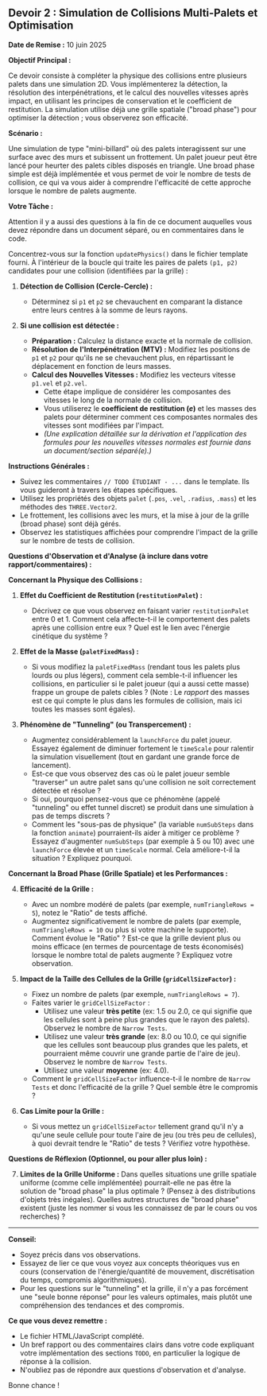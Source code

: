 
## **Devoir 2 : Simulation de Collisions Multi-Palets et Optimisation**

**Date de Remise :** 10 juin 2025

**Objectif Principal :**

Ce devoir consiste à compléter la physique des collisions entre plusieurs palets dans une simulation 2D. Vous implémenterez la détection, la résolution des interpénétrations, et le calcul des nouvelles vitesses après impact, en utilisant les principes de conservation et le coefficient de restitution. La simulation utilise déjà une grille spatiale ("broad phase") pour optimiser la détection ; vous observerez son efficacité.

**Scénario :**

Une simulation de type "mini-billard" où des palets interagissent sur une surface avec des murs et subissent un frottement. Un palet joueur peut être lancé pour heurter des palets cibles disposés en triangle.
Une broad phase simple est déjà implémentée et vous permet de voir le nombre de tests de collision, ce qui va vous aider à comprendre l'efficacité de cette approche lorsque le nombre de palets augmente.

**Votre Tâche :**

Attention il y a aussi des questions à la fin de ce document auquelles vous devez répondre dans un document séparé, ou en commentaires dans le code.

Concentrez-vous sur la fonction `updatePhysics()` dans le fichier template fourni. À l'intérieur de la boucle qui traite les paires de palets `(p1, p2)` candidates pour une collision (identifiées par la grille) :

1.  **Détection de Collision (Cercle-Cercle) :**
    *   Déterminez si `p1` et `p2` se chevauchent en comparant la distance entre leurs centres à la somme de leurs rayons.

2.  **Si une collision est détectée :**
    *   **Préparation :** Calculez la distance exacte et la normale de collision.
    *   **Résolution de l'Interpénétration (MTV) :** Modifiez les positions de `p1` et `p2` pour qu'ils ne se chevauchent plus, en répartissant le déplacement en fonction de leurs masses.
    *   **Calcul des Nouvelles Vitesses :** Modifiez les vecteurs vitesse `p1.vel` et `p2.vel`.
        *   Cette étape implique de considérer les composantes des vitesses le long de la normale de collision.
        *   Vous utiliserez le **coefficient de restitution ($e$)** et les masses des palets pour déterminer comment ces composantes normales des vitesses sont modifiées par l'impact.
        *   *(Une explication détaillée sur la dérivation et l'application des formules pour les nouvelles vitesses normales est fournie dans un document/section séparé(e).)*

**Instructions Générales :**

*   Suivez les commentaires `// TODO ÉTUDIANT - ...` dans le template. Ils vous guideront à travers les étapes spécifiques.
*   Utilisez les propriétés des objets `palet` (`.pos`, `.vel`, `.radius`, `.mass`) et les méthodes des `THREE.Vector2`.
*   Le frottement, les collisions avec les murs, et la mise à jour de la grille (broad phase) sont déjà gérés.
*   Observez les statistiques affichées pour comprendre l'impact de la grille sur le nombre de tests de collision.

**Questions d'Observation et d'Analyse (à inclure dans votre rapport/commentaires) :**

**Concernant la Physique des Collisions :**

1.  **Effet du Coefficient de Restitution (`restitutionPalet`) :**
    *   Décrivez ce que vous observez en faisant varier `restitutionPalet` entre 0 et 1. Comment cela affecte-t-il le comportement des palets après une collision entre eux ? Quel est le lien avec l'énergie cinétique du système ?

2.  **Effet de la Masse (`paletFixedMass`) :**
    *   Si vous modifiez la `paletFixedMass` (rendant tous les palets plus lourds ou plus légers), comment cela semble-t-il influencer les collisions, en particulier si le palet joueur (qui a aussi cette masse) frappe un groupe de palets cibles ? (Note : Le *rapport* des masses est ce qui compte le plus dans les formules de collision, mais ici toutes les masses sont égales).

3.  **Phénomène de "Tunneling" (ou Transpercement) :**
    *   Augmentez considérablement la `launchForce` du palet joueur. Essayez également de diminuer fortement le `timeScale` pour ralentir la simulation visuellement (tout en gardant une grande force de lancement).
    *   Est-ce que vous observez des cas où le palet joueur semble "traverser" un autre palet sans qu'une collision ne soit correctement détectée et résolue ?
    *   Si oui, pourquoi pensez-vous que ce phénomène (appelé "tunneling" ou effet tunnel discret) se produit dans une simulation à pas de temps discrets ?
    *   Comment les "sous-pas de physique" (la variable `numSubSteps` dans la fonction `animate`) pourraient-ils aider à mitiger ce problème ? Essayez d'augmenter `numSubSteps` (par exemple à 5 ou 10) avec une `launchForce` élevée et un `timeScale` normal. Cela améliore-t-il la situation ? Expliquez pourquoi.

**Concernant la Broad Phase (Grille Spatiale) et les Performances :**

4.  **Efficacité de la Grille :**
    *   Avec un nombre modéré de palets (par exemple, `numTriangleRows = 5`), notez le "Ratio" de tests affiché.
    *   Augmentez significativement le nombre de palets (par exemple, `numTriangleRows = 10` ou plus si votre machine le supporte). Comment évolue le "Ratio" ? Est-ce que la grille devient plus ou moins efficace (en termes de pourcentage de tests économisés) lorsque le nombre total de palets augmente ? Expliquez votre observation.

5.  **Impact de la Taille des Cellules de la Grille (`gridCellSizeFactor`) :**
    *   Fixez un nombre de palets (par exemple, `numTriangleRows = 7`).
    *   Faites varier le `gridCellSizeFactor` :
        *   Utilisez une valeur **très petite** (ex: 1.5 ou 2.0, ce qui signifie que les cellules sont à peine plus grandes que le rayon des palets). Observez le nombre de `Narrow Tests`.
        *   Utilisez une valeur **très grande** (ex: 8.0 ou 10.0, ce qui signifie que les cellules sont beaucoup plus grandes que les palets, et pourraient même couvrir une grande partie de l'aire de jeu). Observez le nombre de `Narrow Tests`.
        *   Utilisez une valeur **moyenne** (ex: 4.0).
    *   Comment le `gridCellSizeFactor` influence-t-il le nombre de `Narrow Tests` et donc l'efficacité de la grille ? Quel semble être le compromis ?

6.  **Cas Limite pour la Grille :**
    *   Si vous mettez un `gridCellSizeFactor` tellement grand qu'il n'y a qu'une seule cellule pour toute l'aire de jeu (ou très peu de cellules), à quoi devrait tendre le "Ratio" de tests ? Vérifiez votre hypothèse.

**Questions de Réflexion (Optionnel, ou pour aller plus loin) :**

7.  **Limites de la Grille Uniforme :** Dans quelles situations une grille spatiale uniforme (comme celle implémentée) pourrait-elle ne pas être la solution de "broad phase" la plus optimale ? (Pensez à des distributions d'objets très inégales). Quelles autres structures de "broad phase" existent (juste les nommer si vous les connaissez de par le cours ou vos recherches) ?

---

**Conseil:**

*   Soyez précis dans vos observations.
*   Essayez de lier ce que vous voyez aux concepts théoriques vus en cours (conservation de l'énergie/quantité de mouvement, discrétisation du temps, compromis algorithmiques).
*   Pour les questions sur le "tunneling" et la grille, il n'y a pas forcément une "seule bonne réponse" pour les valeurs optimales, mais plutôt une compréhension des tendances et des compromis.

**Ce que vous devez remettre :**

*   Le fichier HTML/JavaScript complété.
*   Un bref rapport ou des commentaires clairs dans votre code expliquant votre implémentation des sections `TODO`, en particulier la logique de réponse à la collision.
*  N'oubliez pas de répondre aux questions d'observation et d'analyse.

Bonne chance !
